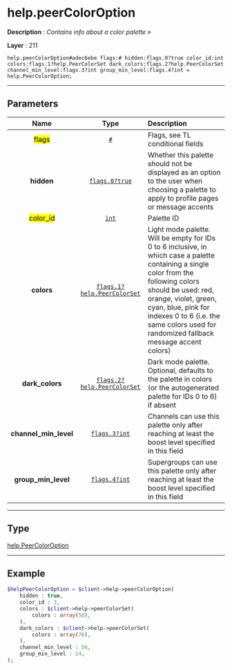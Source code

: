 # help.peerColorOption

**Description** : *Contains info about a color palette »*

**Layer** : 211

```tl
help.peerColorOption#adec6ebe flags:# hidden:flags.0?true color_id:int colors:flags.1?help.PeerColorSet dark_colors:flags.2?help.PeerColorSet channel_min_level:flags.3?int group_min_level:flags.4?int = help.PeerColorOption;
```

---

## Parameters

| Name | Type | Description |
| :---: | :---: | :--- |
| <mark>flags</mark> | [`#`](type/#) | Flags, see TL conditional fields |
| **hidden** | [`flags.0?true`](type/true) | Whether this palette should not be displayed as an option to the user when choosing a palette to apply to profile pages or message accents |
| <mark>color_id</mark> | [`int`](type/int) | Palette ID |
| **colors** | [`flags.1?help.PeerColorSet`](type/help.PeerColorSet) | Light mode palette. Will be empty for IDs 0 to 6 inclusive, in which case a palette containing a single color from the following colors should be used: red, orange, violet, green, cyan, blue, pink for indexes 0 to 6 (i.e. the same colors used for randomized fallback message accent colors) |
| **dark_colors** | [`flags.2?help.PeerColorSet`](type/help.PeerColorSet) | Dark mode palette. Optional, defaults to the palette in colors (or the autogenerated palette for IDs 0 to 6) if absent |
| **channel_min_level** | [`flags.3?int`](type/int) | Channels can use this palette only after reaching at least the boost level specified in this field |
| **group_min_level** | [`flags.4?int`](type/int) | Supergroups can use this palette only after reaching at least the boost level specified in this field |

---

## Type

[help.PeerColorOption](type/help.PeerColorOption)

---

## Example

```php
$helpPeerColorOption = $client->help->peerColorOption(
	hidden : true,
	color_id : 3,
	colors : $client->help->peerColorSet(
		colors : array(50),
	),
	dark_colors : $client->help->peerColorSet(
		colors : array(76),
	),
	channel_min_level : 56,
	group_min_level : 24,
);
```